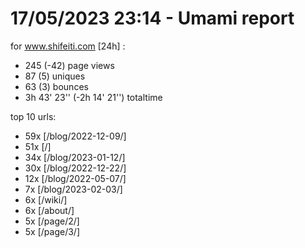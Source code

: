 # 17/05/2023 23:14 - Umami report
for www.shifeiti.com [24h] :

 - 245 (-42) page views
 - 87 (5) uniques
 - 63 (3) bounces
 - 3h 43' 23'' (-2h 14' 21'') totaltime


top 10 urls:
 - 59x [/blog/2022-12-09/]
 - 51x [/]
 - 34x [/blog/2023-01-12/]
 - 30x [/blog/2022-12-22/]
 - 12x [/blog/2022-05-07/]
 - 7x [/blog/2023-02-03/]
 - 6x [/wiki/]
 - 6x [/about/]
 - 5x [/page/2/]
 - 5x [/page/3/]


